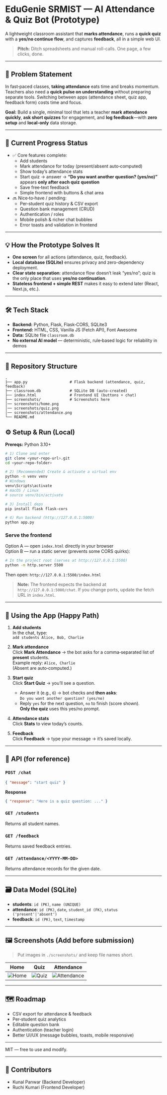 # EduGenie SRMIST — AI Attendance & Quiz Bot (Prototype)

A lightweight classroom assistant that **marks attendance**, runs a **quick quiz** with a **yes/no continue flow**, and captures **feedback**, all in a simple web UI.

> **Pitch:** Ditch spreadsheets and manual roll-calls. One page, a few clicks, done.

---

## 🧩 Problem Statement

In fast‑paced classes, **taking attendance** eats time and breaks momentum. Teachers also need a **quick pulse on understanding** without preparing separate tools. Switching between apps (attendance sheet, quiz app, feedback form) costs time and focus.

**Goal:** Build a single, minimal tool that lets a teacher **mark attendance quickly**, **ask short quizzes** for engagement, and **log feedback**—with **zero setup** and **local‑only** data storage.

---

## 🚦 Current Progress Status

- ✅ Core features complete:
  - Add students
  - Mark attendance for today (present/absent auto‑computed)
  - Show today’s attendance stats
  - Start quiz → answer → **“Do you want another question? (yes/no)”** appears **only after each quiz question**
  - Save free‑text feedback
  - Simple frontend with buttons & chat area
- 🔜 Nice‑to‑have / pending:
  - Per‑student quiz history & CSV export
  - Question bank management (CRUD)
  - Authentication / roles
  - Mobile polish & richer chat bubbles
  - Error toasts and validation in frontend

---

## 💡 How the Prototype Solves It

- **One screen** for all actions (attendance, quiz, feedback).
- **Local database (SQLite)** ensures privacy and zero-dependency deployment.
- **Clear state separation**: attendance flow doesn’t leak “yes/no”; quiz is the only place that uses **yes/no continuation**.
- **Stateless frontend + simple REST** makes it easy to extend later (React, Next.js, etc.).

---

## 🛠️ Tech Stack

- **Backend:** Python, Flask, Flask‑CORS, SQLite3
- **Frontend:** HTML, CSS, Vanilla JS (Fetch API), Font Awesome
- **Data:** SQLite file `classroom.db`
- **No external AI model** — deterministic, rule‑based logic for reliability in demos

---

## 📂 Repository Structure

```
.
├── app.py                   # Flask backend (attendance, quiz, feedback)
├── classroom.db             # SQLite DB (auto‑created)
├── index.html               # Frontend UI (buttons + chat)
├── screenshots/             # Screenshots here
│── screenshots/home.png
│── screenshots/quiz.png
│── screenshots/attendance.png
└── README.md
```

## ⚙️ Setup & Run (Local)

**Prereqs:** Python 3.10+

```bash
# 1) Clone and enter
git clone <your-repo-url>.git
cd <your-repo-folder>

# 2) (Recommended) Create & activate a virtual env
python -m venv venv
# Windows
venv\Scripts\activate
# macOS / Linux
# source venv/bin/activate

# 3) Install deps
pip install flask flask-cors

# 4) Run backend (http://127.0.0.1:5000)
python app.py
```

### Serve the frontend
Option A — open `index.html` directly in your browser  
Option B — run a static server (prevents some CORS quirks):

```bash
# In the project root (serves at http://127.0.0.1:5500)
python -m http.server 5500
```

Then open: `http://127.0.0.1:5500/index.html`

> **Note:** The frontend expects the backend at `http://127.0.0.1:5000/chat`. If you change ports, update the fetch URL in `index.html`.

---

## 🧪 Using the App (Happy Path)

1. **Add students**  
   In the chat, type:  
   `add students Alice, Bob, Charlie`

2. **Mark attendance**  
   Click **Mark Attendance** → the bot asks for a comma‑separated list of **present** students.  
   Example reply: `Alice, Charlie`  
   (Absent are auto‑computed.)

3. **Start quiz**  
   Click **Start Quiz** → you’ll see a question.  
   - Answer it (e.g., `6`) → bot checks and **then asks**:  
     `Do you want another question? (yes/no)`  
   - Reply `yes` for the next question, `no` to finish (score shown).  
   **Only the quiz** uses this yes/no prompt.

4. **Attendance stats**  
   Click **Stats** to view today’s counts.

5. **Feedback**  
   Click **Feedback** → type your message → it’s saved locally.

---

## 🔌 API (for reference)

### `POST /chat`
```json
{ "message": "start quiz" }
```
**Response**
```json
{ "response": "Here is a quiz question: ..." }
```

### `GET /students`
Returns all student names.

### `GET /feedback`
Returns saved feedback entries.

### `GET /attendance/<YYYY-MM-DD>`
Returns attendance records for the given date.

---

## 🗃️ Data Model (SQLite)

- **students**: `id (PK)`, `name (UNIQUE)`  
- **attendance**: `id (PK)`, `date`, `student_id (FK)`, `status ('present'|'absent')`  
- **feedback**: `id (PK)`, `text`, `timestamp`

---

## 🖼️ Screenshots (Add before submission)

> Put images in `./screenshots/` and keep file names short.

| Home | Quiz | Attendance |
|---|---|---|
| ![Home](screenshots/home.png) | ![Quiz](screenshots/quiz.png) | ![Attendance](screenshots/attendance.png) |

---

## 🗺️ Roadmap

- CSV export for attendance & feedback
- Per‑student quiz analytics
- Editable question bank
- Authentication (teacher login)
- Better UI/UX (message bubbles, toasts, mobile responsive)

---

MIT — free to use and modify.

---

## 👥 Contributors

- Kunal Panwar (Backend Developer)
- Ruchi Kumari (Frontend Developer)
